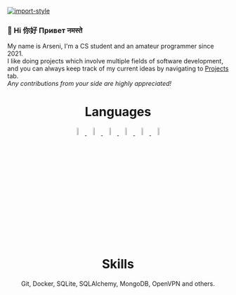 [![import-style](https://readme-typing-svg.herokuapp.com?font=Fira+Code&size=25&duration=2500&pause=2000&color=F79150&multiline=true&width=435&lines=import+lao)](https://git.io/typing-svg)

<h3 align="left">
👋 Hi 你好 Привет नमस्ते
</h3>
<p align="left">
My name is Arseni, I'm a CS student and an amateur programmer since 2021.<br>
I like doing projects which involve multiple fields of software development, and you can always keep track of my current ideas by navigating to <a href="https://github.com/codelao?tab=projects">Projects</a> tab. <br>
<em>Any contributions from your side are highly appreciated!</em>
</p>

<h1 align="center">
  Languages
</h1>

<p align="center">
  <a href="https://www.python.org/">
    <img src="https://img.icons8.com/color/512/python.png" width="6.5%">
  </a>
  <a href="https://en.wikipedia.org/wiki/SQL">
    <img src="https://img.icons8.com/fluency/256/database.png" width="6.5%">
  </a>
  <a href="https://en.wikipedia.org/wiki/Bash_(Unix_shell)">
    <img src="https://img.icons8.com/?size=512&id=8gWOBXY72Osj&format=png" width="6.5%">
  </a>
  <a href="https://en.wikipedia.org/wiki/PowerShell">
    <img src="https://img.icons8.com/?size=512&id=FwaVI1qCE7hQ&format=png" width="6.5%">
  </a>
  <a href="https://en.wikipedia.org/wiki/JavaScript">
    <img src="https://img.icons8.com/?size=100&id=108784&format=png&color=000000" width="6.5%">
  </a>
  <a href="https://en.wikipedia.org/wiki/C++">
    <img src="https://img.icons8.com/?size=100&id=TpULddJc4gTh&format=png&color=000000" width="6.5%">
  </a>

</p>


<h1 align="center">
  Skills
</h1>

<p align="center">
  <p align="center">Git, Docker, SQLite, SQLAlchemy, MongoDB, OpenVPN and others.</p>
</p>
